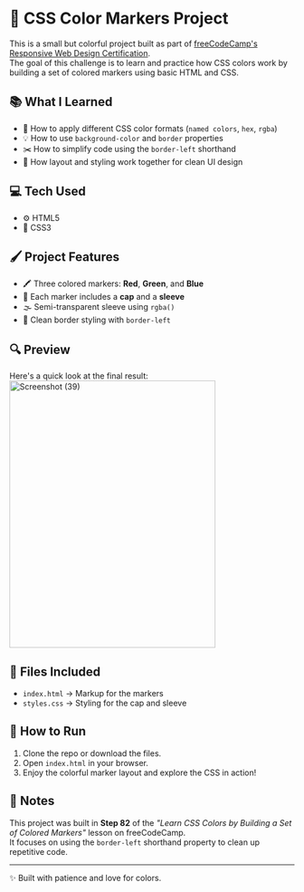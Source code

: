 # 🎨 CSS Color Markers Project

This is a small but colorful project built as part of [freeCodeCamp's Responsive Web Design Certification](https://www.freecodecamp.org/learn/).  
The goal of this challenge is to learn and practice how CSS colors work by building a set of colored markers using basic HTML and CSS.

## 📚 What I Learned

- 🎨 How to apply different CSS color formats (`named colors`, `hex`, `rgba`)
- 💡 How to use `background-color` and `border` properties
- ✂️ How to simplify code using the `border-left` shorthand
- 🧱 How layout and styling work together for clean UI design

## 💻 Tech Used

- ⚙️ HTML5  
- 🎨 CSS3

## 🖌️ Project Features

- 🖍️ Three colored markers: **Red**, **Green**, and **Blue**
- 🧢 Each marker includes a **cap** and a **sleeve**
- 🌫️ Semi-transparent sleeve using `rgba()`
- 📏 Clean border styling with `border-left`

## 🔍 Preview

Here's a quick look at the final result:
<img width="364" height="472" alt="Screenshot (39)" src="https://github.com/user-attachments/assets/a01ac881-e01c-479a-a1a4-4db17fb68921" />



## 📁 Files Included

- `index.html` → Markup for the markers  
- `styles.css` → Styling for the cap and sleeve

## 🚀 How to Run

1. Clone the repo or download the files.  
2. Open `index.html` in your browser.  
3. Enjoy the colorful marker layout and explore the CSS in action!

## 🧠 Notes

This project was built in **Step 82** of the _"Learn CSS Colors by Building a Set of Colored Markers"_ lesson on freeCodeCamp.  
It focuses on using the `border-left` shorthand property to clean up repetitive code.

---

✨ Built with patience and love for colors.
